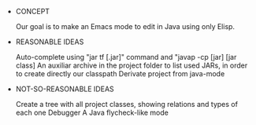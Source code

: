 * CONCEPT

  Our goal is to make an Emacs mode to edit in Java using only Elisp.

* REASONABLE IDEAS

  Auto-complete using "jar tf [.jar]" command and "javap -cp [jar] [jar class]
  An auxiliar archive in the project folder to list used JARs, in order to create directly our classpath
  Derivate project from java-mode

* NOT-SO-REASONABLE IDEAS

  Create a tree with all project classes, showing relations and types of each one
  Debugger
  A Java flycheck-like mode
